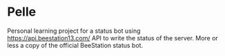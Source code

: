 # Pelle
 Personal learning project for a status bot using https://api.beestation13.com/ API to write the status of the server. More or less a copy of the official BeeStation status bot. 
